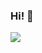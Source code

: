 ### Hi! 👋

<img src='https://github-readme-stats.vercel.app/api?username=thaihiep232002&&show_icons=true&title_color=151515&icon_color=bb2acf&text_color=151515&bg_color=f6f8fa'>

